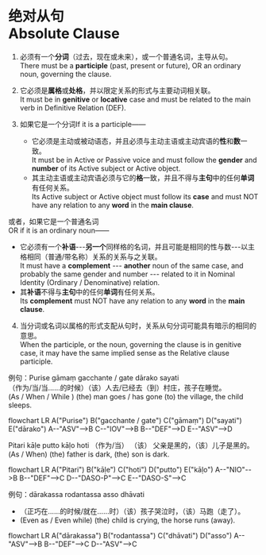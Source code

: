 # 绝对从句<br>Absolute Clause

1. 必须有一个**分词**（过去，现在或未来），或一个普通名词，主导从句。<br>
   There must be a **participle** (past, present or future), OR an ordinary noun, governing the clause.
2. 它必须是**属格**或**处格**，并以限定关系的形式与主要动词相关联。<br>
   It must be in **genitive** or **locative** case and must be related to the main verb in Definitive Relation (DEF). 

3. 如果它是一个分词If it is a participle——
   - 它必须是主动或被动语态，并且必须与主动主语或主动宾语的**性**和**数**一致。<br>
  It must be in Active or Passive voice and must follow the **gender** and **number** of its Active subject or Active object.
   - 其主动主语或主动宾语必须与它的**格**一致，并且不得与**主句**中的任何**单词** 有任何关系。<br>Its Active subject or Active object must follow its **case** and must NOT have any relation to any **word** in the **main clause**.

或者，如果它是一个普通名词<br>OR if it is an ordinary noun——
- 它必须有一个**补语**---**另一个**同样格的名词，并且可能是相同的性与数---以主格相同（普通/带名称）关系的关系与之关联。<br>
 It must have a **complement** --- **another** noun of the same case, and probably the same gender and number --- related to it in Nominal Identity (Ordinary / Denominative) relation.
- 其**补语**不得与**主句**中的任何**单词**有任何关系。<br>
 Its **complement** must NOT have any relation to any **word** in the **main clause**. 

4. 当分词或名词以属格的形式支配从句时，关系从句分词可能具有暗示的相同的意思。<br>
   When the participle, or the noun, governing the clause is in genitive 
case, it may have the same implied sense as the Relative clause 
participle.

例句：Purise gāmaṃ gacchante / gate dārako sayati<br>
（作为/当/当……的时候）（该）人去/已经去（到）村庄，孩子在睡觉。<br>
(As / When / While ) (the) man goes / has gone (to) the village, the child sleeps.
<div class="mermaid">
flowchart LR
A("Purise")
B("gacchante / gate")
C("gāmaṃ")
D("sayati")
E("dārako")
A--"ASV"-->B
C--"IOV"-->B
B--"DEF"-->D
E--"ASV"-->D
</div>

Pitari kāḷe putto kāḷo hoti
（作为/当） （该） 父亲是黑的，（该）儿子是黑的。
(As / When) (the) father is dark, (the) son is dark. 
<div class="mermaid">
flowchart LR
A("Pitari")
B("kāḷe")
C("hoti")
D("putto")
E("kāḷo")
A--"NIO"-->B
B--"DEF"-->C
D--"DASO-P"-->C
E--"DASO-S"-->C
</div>

例句：dārakassa rodantassa asso dhāvati
- （正巧在……的时候/就在……时）（该）孩子哭泣时，（该）马跑（走了）。
- (Even as / Even while) (the) child is crying, the horse runs (away).

<div class="mermaid">
flowchart LR
A("dārakassa")
B("rodantassa")
C("dhāvati")
D("asso")
A--"ASV"-->B
B--"DEF"-->C
D--"ASV"-->C
</div>
